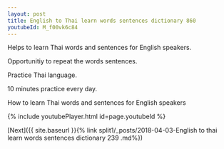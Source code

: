 ```yaml
---
layout: post
title: English to Thai learn words sentences dictionary 860 
youtubeId: M_f00vk6c84
---
```

 
 
Helps to learn Thai words and sentences for English speakers.

Opportunitiy to repeat the words sentences. 

Practice Thai language. 
 
10 minutes practice every day. 
 
How to learn Thai words and sentences for English speakers 
 
{% include youtubePlayer.html id=page.youtubeId %}
 
 
[Next]({{ site.baseurl }}{% link  split1/_posts/2018-04-03-English to thai learn words sentences dictionary 239 .md%})
 
